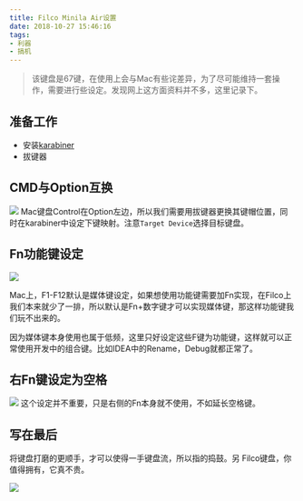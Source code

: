 ```yaml
---
title: Filco Minila Air设置
date: 2018-10-27 15:46:16
tags:
- 利器
- 搞机
---
```

> 该键盘是67键，在使用上会与Mac有些诧差异，为了尽可能维持一套操作，需要进行些设定。发现网上这方面资料并不多，这里记录下。

## 准备工作
- 安装[karabiner]( https://pqrs.org/osx/karabiner/)
- 拔键器

## CMD与Option互换
![](http://or0g12e5e.bkt.clouddn.com/2018-10-27-072644.png)
Mac键盘Control在Option左边，所以我们需要用拔键器更换其键帽位置，同时在karabiner中设定下键映射。注意`Target Device`选择目标键盘。

## Fn功能键设定

![](http://or0g12e5e.bkt.clouddn.com/2018-10-27-072702.png)

Mac上，F1-F12默认是媒体键设定，如果想使用功能键需要加Fn实现，在Filco上我们本来就少了一排，所以默认是Fn+数字键才可以实现媒体键，那这样功能键我们玩不出来的。

因为媒体键本身使用也属于低频，这里只好设定这些F键为功能键，这样就可以正常使用开发中的组合键。比如IDEA中的Rename，Debug就都正常了。


## 右Fn键设定为空格
![](http://or0g12e5e.bkt.clouddn.com/2018-10-27-073235.png)
这个设定并不重要，只是右侧的Fn本身就不使用，不如延长空格键。

## 写在最后
将键盘打磨的更顺手，才可以使得一手键盘流，所以指的捣鼓。另 Filco键盘，你值得拥有，它真不贵。

![](http://or0g12e5e.bkt.clouddn.com/2018-10-27-074915.png)


